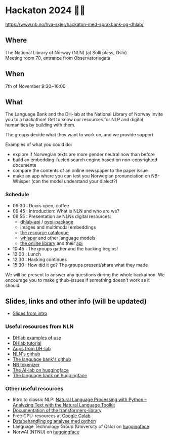 # Hackaton 2024 👨‍💻️
https://www.nb.no/hva-skjer/hackaton-med-sprakbank-og-dhlab/

## Where
The National Library of Norway (NLN) (at Solli plass, Oslo)  
Meeting room 70, entrance from Observatoriegata 

## When 
7th of November 9:30~16:00 

## What 
The Language Bank and the DH-lab at the National Library of Norway invite you to a hackathon!
Get to know our resources for NLP and digital humanities by building with them.

The groups decide what they want to work on, and we provide support

Examples of what you could do:
- explore if Norwegian texts are more gender neutral now than before
- build an embedding-fueled search engine based on non-copyrighted documents
- compare the contents of an online newspaper to the paper issue
- make an app where you can test you Norwegian pronunciation on NB-Whisper (can the model understand your dialect?)

### Schedule
- 09:30 : Doors open, coffee
- 09:45 : Introduction: What is NLN and who are we?
- 09:55 : Presentation av NLNs digital resources:
  - [dhlab-api](https://api.nb.no/dhlab/) / [pypi-package](https://pypi.org/project/dhlab/)
  - images and multimodal embeddings
  - [the resource catalogue](https://www.nb.no/sprakbanken/en/resource-catalogue/)
  - [whisper](https://huggingface.co/collections/NbAiLab/nb-whisper-65cb8322877f943912afcd9f) and other language models
  - [the online library](https://www.nb.no/search) and their [api](https://api.nb.no/)
- 10:45 : The groups gather and the hacking begins!
- 12:00 : Lunch
- 12:30 : Hacking continues
- 15:30 : How did it go? The groups present/share what they made

We will be present to answer any questions during the whole hackathon.
We encourage you to make github-issues if something doesn't work as it should!

## Slides, links and other info (will be updated)
- [Slides from intro](tbd)

### Useful resources from NLN
- [DHlab examples of use](https://nationallibraryofnorway.github.io/DHLAB/docs_example_use.html)
- [DHlab tutorial](https://nationallibraryofnorway.github.io/digital_tekstanalyse/tutorial.html)
- [Apps from DH-lab](https://www.nb.no/dh-lab/apper/)
- [NLN's github](https://github.com/NationalLibraryOfNorway)
- [The language bank's github](https://github.com/Sprakbanken)
- [NB tokenizer](https://pypi.org/project/nb_tokenizer/)
- [The AI-lab on huggingface](https://huggingface.co/NbAiLab)
- [The language bank on huggingface](https://huggingface.co/Sprakbanken)

### Other useful resources
- Intro to classic NLP: [Natural Language Processing with Python – Analyzing Text with the Natural Language Toolkit](https://www.nltk.org/book/)
- [Documentation of the transformers-library](https://huggingface.co/docs/transformers/index)
- Free GPU-resources at [Google Colab](https://colab.research.google.com/)
- [Databehandling og analyse med python](https://mich123prem.github.io/python4abm/intro.html)
- Language Technology Group (University of Oslo) on [huggingface](https://huggingface.co/ltg)
- NorwAI (NTNU) on [huggingface](https://huggingface.co/NorwAI)

  
